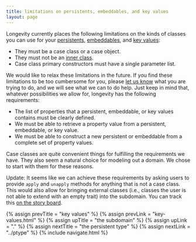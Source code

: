 ```yaml
---
title: limitations on persistents, embeddables, and key values
layout: page
---
```


Longevity currently places the following limitations on the kinds of
classes you can use for your [persistents](persistent),
[embeddables](embeddable), and [key values](key-values.html):

- They must be a case class or a case object.
- They must not be an [inner class](http://docs.scala-lang.org/tutorials/tour/inner-classes.html).
- Case class primary constructors must have a single parameter list.

We would like to relax these limitations in the future. If you find
these limitations to be too cumbersome for you, please [let us
know](http://longevityframework.github.io/longevity/discussions.html)
what you are trying to do, and we will see what we can to do help.
Just keep in mind that, whatever possibilities we allow for, longevity
has the following requirements:

- The list of properties that a persistent, embeddable, or key values
  contains must be clearly defined.
- We must be able to retrieve a property value from a persistent,
  embeddable, or key value.
- We must be able to construct a new persistent or embeddable from a
  complete set of property values.

Case classes are quite convenient things for fulfilling the
requirements we have. They also seem a natural choice for modeling out
a domain. We chose to start with them for these reasons.

Update: It seems like we can achieve these requirements by asking
users to provide `apply` and `unapply` methods for anything that is
not a case class. This would also allow for bringing external classes
(i.e., classes the user is not able to extend with an empty trait)
into the subdomain. You can track this [on the story
board](https://www.pivotaltracker.com/story/show/133617199).

{% assign prevTitle = "key values" %}
{% assign prevLink  = "key-values.html" %}
{% assign upTitle   = "the subdomain" %}
{% assign upLink    = "." %}
{% assign nextTitle = "the persistent type" %}
{% assign nextLink  = "../ptype" %}
{% include navigate.html %}
